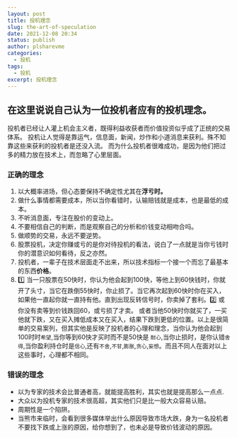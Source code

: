 ```yaml
---
layout: post
title: 投机理念
slug: the-art-of-speculation
date: 2021-12-08 20:34
status: publish
author: plsharevme
categories: 
  - 投机
tags: 
  - 投机
excerpt: 投机理念
---
```


## 在这里说说自己认为一位**投机者**应有的投机理念。

投机者已经让人灌上机会主义者，既得利益收获者而价值投资似乎成了正统的交易体系。
投机让人觉得是靠运气，信息面，新闻，炒作和小道消息来获利。殊不知靠这些来获利的投机者是还没入流。
而为什么投机者很难成功，是因为他们把过多的精力放在技术上，而忽略了心里层面。

### 正确的理念
1. 以大概率进场，但心态要保持不确定性尤其在**浮亏时。**
2. 做什么事情都需要成本，所以当你看错时，认输赔钱就是成本，也是最低的成本。
3. 不听消息面，专注在股价的变动上。
4. 不要相信自己的判断，而是观察自己的分析和价钱变动相吻合吗。
5. 做顺势的交易，永远不要逆势。
6. 股票投机，决定你赚或亏的是你对待投机的看法，说白了一点就是当你亏钱时你的潜意识如何看待，反之亦然。
7. 投机者，一辈子在技术层面走不出来，所以技术指标一个接一个而忘了最基本的东西**价格**。
8. 1️⃣ 当一只股票在50快时，你认为他会起到100快，等他上到60快钱时，你就开了头寸，当它在跌倒55快时，你止损了。当它再次起到60快时你在买入，如果他一直起你就一直持有他。直到出现反转信号时，你卖掉了套利。2️⃣ 或你没有卖等到价钱跌回60，或亏损了才卖。 或者当他50快时你就买了，一买他就下跌，又在买入摊低成本又在买入，结果下跌到更低的位置。以上是很简单的交易案列，但其实他是反映了投机者的心理和理念，当你认为他会起到100时时`希望`,当你等到60快才买时而不是50快是 `耐心`,当你止损时，是你认错`舍得`,当你盈利持仓时是`信心`,还有`不舍`,`不甘`,`膨胀`,`贪心`,`妄想`。而且不同人在面对以上这些事时，心理都不相同。
      

### 错误的理念
- 以为专家的技术会比普通者高，就能提高胜利，其实也就是提高那么一点点.
- 大众以为投机专家的技术很高超，其实他们只是比一般大众容易认赔。
- 周期性是一个陷阱。
- 当熊市来临时，会看到很多媒体举出什么原因导致市场大跌，身为一名投机者不要找下跌或上涨的原因，给你想到了，也未必是导致价钱波动的原因。
      
      

